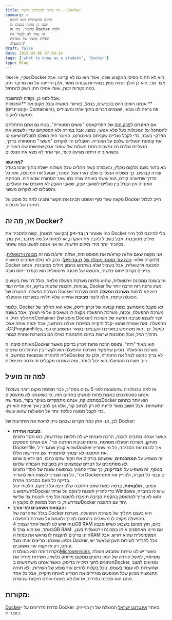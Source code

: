 ```yaml
---
title: מה כדאי לסטודנט לדעת - Docker
summary: >
  תחום התשתיות הוא תחום
  שגם כן פחות נוגעים בו
  בתואר. מה זה Docker ולמה
  זה עוזר לנו לבטל את
  התלות במצב של מערכת
  ההפעלה?
draft: false
date: 2019-03-06 07:09:14
tags: ['what to know as a student', 'Docker']
type: Blog
---
```


אוקיי, אז אולי Docker הוא לא תחום בסיסי במקצוע שלנו, ואולי הוא גם לא
קריטי. אבל מצד שני, הוא כן הולך ונהיה נפוץ במהירות גבוהה מאוד, ולכן
הידיעה על מה מדובר תתן כמה נקודות זכות, ואולי אפילו תתן חשק להתחיל.

אבל לפני כן, נקודה למחשבה.  
אנחנו רואים היום בכבישים, בנמל, באיזורי תעשיה ובכל מקום את
**המכולות **(קונטיינרים- Containers), וזה נראה לנו טבעי, ששמים
דברים בתוך ארגז ומעבירים ממקום למקום.

אם האזנתם ל[פרק
הזה](https://www.ranlevi.com/2017/03/09/osim_historia_ep212_containers_part1/)
של הפודקאסט "עושים הסטוריה", בטח גם אתם התחלתם להסתכל על המכולות כעל פלא
אנושי, כמוני. אבל במידה ולא הספקתם עדיין לשמוע את הפרק- בעבר, כדי לקבל
נעליים שקניתם באינטרנט, המוכר היה משלם לסבלים שיעמיסו את קופסת הנעליים
שלכם על האונייה. הסבלים היו לוקחים "מעשר" מהסחורה בדרך, הנעליים שלכם היו
נמעכות תחת משלוח של שואבי אבק שמישהו שם באונייה, וכשהאונייה הייתה מגיעה
ליעד, אף אחד לא מצא את הנעליים.

**מה עשו?**  
בא בחור בשם מלקום מקלין, ובעבודה קשה החליט שכל משלוח יישלח בתוך ארגז
בגודל וצורה קבועים. כך משלוח הנעליים שלנו נארז אצל המוכר, שנועל את
המכולה, ואת כל הדרך שתיארנו קודם, הוא עושה באותה צורה כמו שאר הסחורה
שבאונייה. מבחינת האונייה אין הבדל בין נעליים לשואבי אבק, שואבי האבק לא
מועכים את הנעליים, והסבלים לא לוקחים מעשר.

מקווה שעד סוף הפוסט תבינו את הקשר ותבינו למה כל פוסט על Docker חייב
לכלול תמונה של מכולות.

## אז, מה זה Docker?

כמו שאומר **רן בר-זיק** (בקישור למטה), קשה להסביר את Docker בלי להיכנס
לכל מיני מילים מסובכות, אבל בשביל להבין את העקרון, או לפחות על מה
מדובר, אין צורך בלהכיר יותר מידי מילים חדשות. אז אני אנסה לפשט כמה
שיותר.

אני מקווה שאם את/ה קורא/ת את הפוסט הזה, את/ה יודע/ת מה זה [מכונה
וירטואלית](###vm). (למקרה שלא- [הנה עוד מאמר מוצלח
של](https://internet-israel.com/%D7%A4%D7%99%D7%AA%D7%95%D7%97-%D7%90%D7%99%D7%A0%D7%98%D7%A8%D7%A0%D7%98/%D7%91%D7%A0%D7%99%D7%99%D7%AA-%D7%90%D7%AA%D7%A8%D7%99-%D7%90%D7%99%D7%A0%D7%98%D7%A8%D7%A0%D7%98-%D7%9C%D7%9E%D7%A4%D7%AA%D7%97%D7%99%D7%9D/%D7%90%D7%99%D7%9A-%D7%9E%D7%AA%D7%A7%D7%99%D7%A0%D7%99%D7%9D-virtual-machine/)
**[רן
בר-זיק](https://internet-israel.com/%D7%A4%D7%99%D7%AA%D7%95%D7%97-%D7%90%D7%99%D7%A0%D7%98%D7%A8%D7%A0%D7%98/%D7%91%D7%A0%D7%99%D7%99%D7%AA-%D7%90%D7%AA%D7%A8%D7%99-%D7%90%D7%99%D7%A0%D7%98%D7%A8%D7%A0%D7%98-%D7%9C%D7%9E%D7%A4%D7%AA%D7%97%D7%99%D7%9D/%D7%90%D7%99%D7%9A-%D7%9E%D7%AA%D7%A7%D7%99%D7%A0%D7%99%D7%9D-virtual-machine/)**).
נכון, לא כולם אוהבים להשוות Docker למכונה וירטואלית, אבל בשביל שלא נשתמש
בהמון מילים מסובכות, אנחנו צריכים נקודת ייחוס כלשהי, והנושא של מכונה
וירטואלית הוא נקודת ייחוס טובה.

אז בשונה ממכונה וירטואלית, שהיא מדמה מערכת הפעלה מלאה, כולל דרישות
ביצועים גבוהות, תוכנות שרצות ברקע, זמן עלייה ועוד, Docker מציג
גרסה רזה הרבה יותר של מערכת הפעלה. המטרה של Docker היא לא לדמות
**מערכת הפעלה** תחת מערכת הפעלה קיימת, אלא ליצור **סביבה** אחידה שלא
תלויה במערכת ההפעלה.

כלומר, Docker לא מקבל מהמחשב כמות קבועה של זכרון ודיסק, אלא הוא תהליך של
מערכת ההפעלה, וככזה, מערכת ההפעלה מקצה לו משאבים על פי הצורך. אבל בשונה
מתהליך רגיל, הContainer (מופע של Docker) יוצר לעצמו סביבה חדשה של מערכת
ההפעלה. זאת אומרת שהוא יקבל תיקייה מסוימת אצלנו במחשב, אבל ימפה אותה
אצלו כC:\ProgramFiles, למשל. כך, הוא משתמש במערכת הקבצים ובשאר
המשאבים כמו תהליך רגיל, אבל התוכנות שרצות בתוכו מתנהגות כאילו הם
במערכת אחרת לגמרי.

מאותה סיבה, הDocker הוא מאוד "רזה", ותופס הרבה פחות זיכרון בדיסק מאשר
מערכת ההפעלה. מכיוון שתפקיד מערכת ההפעלה הוא לקשר בין התהליכים שרצים
עליה לחומרה שנמצאת במחשב, הDocker לא צריך כמעט לנהל את החומרה, ולכן על
רוב מערכת ההפעלה הוא יכול לוותר, ומה שאנחנו מקבלים זה גרסה מינימלית.

## למה זה מועיל

אז למה טכנולוגיה שהומצאה לפני 5 שנים בסה"כ, כבר תופסת מקום רציני בעולם?
אנחנו כסטודנטים באמת פחות פוגשים בתחום הזה, כי כשאנחנו לא מתעסקים
במתמטיקה, אנחנו מתמקדים בעיקר בקוד, בעוד שהDocker הוא יותר בתחום
התשתיות. אבל חשוב מאוד לדעת לא רק לכתוב קוד, אלא גם להבין איך ואיפה
הוא רץ, כדי לקבל תמונה כוללת יותר על הפעולות שהוא עושה.

לכן, אני אתן כמה מקרים שבהם ניתן לראות את היתרונות של Docker:

- **סביבה אחידה**:  
  כאשר אנחנו כותבים תוכנה, הרבה פעמים יש לה תלויות שנדרשות, כמו מסד
  נתונים מותקן, מערכת הפעלה מסוימת, גרסת סביבת ההרצה וכד'. אם אנחנו
  מספקים Dockerfile, שהוא קובץ שמגדיר לDocker איך לבנות את הסביבה, כל
  מי שמריץ את התוכנה לא יצטרך להתמודד עם הדרישות הללו.  
  זה משפיע על **המתכנתים**, שכשהם בודקים את הקוד שהם כתבו, הם יודעים
  שהם לא מסתמכים על דברים שנמצאים רק בסביבת העבודה שלהם.  
  בנוסף, זה משפיע על **הבדיקות**, כך שכדי לתמוך בגרסאות שונות של מסדי
  נתונים וכד', כל מה שצריך לעשות הוא להגדיר Dockerים עבור כל מקרה,
  ולהריץ את אותה בדיקה כל פעם בסביבה אחרת.  
  וכמובן, **הלקוחות**, ברמה כזאת שאם התוכנה שלנו רצה על לינוקס, הלקוח
  יכול להשתמש בDocker כדי להריץ תוכנות לינוקס על שרתי Windows שיש לו
  בחברה, והוא לא צריך להתעסק בהקמת סביבה תומכת לתוכנה וכל מיני תוכנות
  צד שלישי שנדרשות, כי הכל מסופק לו בקובץ הDocker יחד עם התוכנה.
- **הקצאת משאבים לפי צורך:**  
  בגלל שההרצה של Docker היא בעצם תהליך של מערכת ההפעלה, מערכת ההפעלה
  מקצה לו משאבים בהתאם לצורך ולעומס על מערכת ההפעלה.  
  נניח שיש לנו למשל אתר שצורך 4GB RAM ביום, חוץ מפעם בשבוע כשיש מבצע
  באתר, ואז הוא צורך 8GB RAM. אם היינו מאחסנים אותו במכונה וירטואלית
  בענן, היינו צריכים להקצות לו מראש את כמות הRAM המקסימלית שהוא דורש.
  אבל מכיוון שאנחנו מריצים אותו מעל Docker, נוכל להגדיר לשירות הענן
  שכאשר יש עומס, רק אז יקצה עוד משאבים.  
  מקרה דומה הוא בעולם ה[Microservices](###microservice), כאשר יש לנו
  שירות שמבצע פעולה מסוימת, למשל הורדה של המון נתונים ממקום מרוחק
  כלשהו. השירות מוריד את הנתונים לתוך תיקייה בדיסק. כאשר אנחנו
  משתמשים בDocker, ומגיעים למצב שהשירות לא עומד בעומס, נוכל בקלות
  להרים עוד מופע של השירות, ולא תהיה התנגשות מכיוון שכל המופעים
  מורידים את המידע לאותה תיקייה, אבל כל אחד מהם הוא סביבה
  נפרדת, אז אלו לא באמת אותם תיקיות שבשרת.

## מקורות:

[Docker](https://internet-israel.com/%D7%9E%D7%93%D7%A8%D7%99%D7%9B%D7%99%D7%9D/docker/docker-%D7%94%D7%A7%D7%93%D7%9E%D7%94/)-
סדרת מדריכים על Docker באתר [אינטרנט ישראל](https://internet-israel.com)
המוצלח של רן בר-זיק. בעברית.
